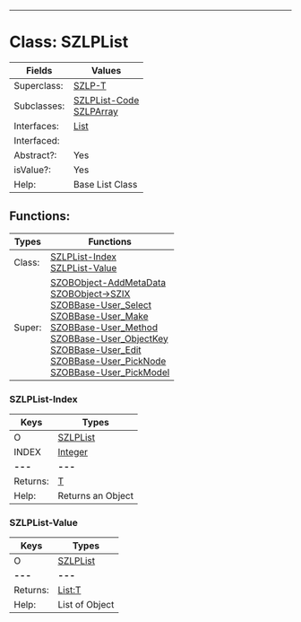 ---------

# Class:	SZLPList

| Fields | Values |
| --------- | --------- |
| Superclass: | [SZLP-T](SZLP-T.html) |
| Subclasses: | [SZLPList-Code](SZLPList-Code.html) <br> [SZLPArray](SZLPArray.html) |
| Interfaces: | [List](List.html) |
| Interfaced: |  |
| Abstract?: | Yes |
| isValue?: | Yes |
| Help: | Base List Class |


## Functions:

| Types | Functions |
| --------- | --------- |
| Class: | [SZLPList-Index](#SZLPList-Index) <br> [SZLPList-Value](#SZLPList-Value) |
| Super: | [SZOBObject-AddMetaData](SZOBObject.html) <br> [SZOBObject->SZIX](SZOBObject.html) <br> [SZOBBase-User_Select](SZOBBase.html) <br> [SZOBBase-User_Make](SZOBBase.html) <br> [SZOBBase-User_Method](SZOBBase.html) <br> [SZOBBase-User_ObjectKey](SZOBBase.html) <br> [SZOBBase-User_Edit](SZOBBase.html) <br> [SZOBBase-User_PickNode](SZOBBase.html) <br> [SZOBBase-User_PickModel](SZOBBase.html) |


### SZLPList-Index

| Keys | Types |
| --------- | --------- |
| O | [SZLPList](SZLPList.html) |
| INDEX | [Integer](Integer.html) |
| **---** | **---** |
| Returns: | [T](T.html) |
| Help: | Returns an Object |

### SZLPList-Value

| Keys | Types |
| --------- | --------- |
| O | [SZLPList](SZLPList.html) |
| **---** | **---** |
| Returns: | [List:T](T.html) |
| Help: | List of Object |


